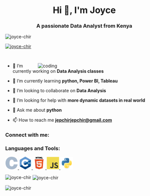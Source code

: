 <h1 align="center">Hi 👋, I'm Joyce</h1>
<h3 align="center">A passionate Data Analyst from Kenya</h3>

<p align="left"> <img src="https://komarev.com/ghpvc/?username=joyce-chir&label=Profile%20views&color=0e75b6&style=flat" alt="joyce-chir" /> </p>

<p align="left"> <a href="https://github.com/ryo-ma/github-profile-trophy"><img src="https://github-profile-trophy.vercel.app/?username=joyce-chir" alt="joyce-chir" /></a> </p>

<p align="left"> <a href="https://twitter.com/" target="blank"><img src="https://img.shields.io/twitter/follow/?logo=twitter&style=for-the-badge" alt="" /></a> </p>
<img align="right" src=![2863057a-9abb-4418-8bc9-a59f621eac12](https://github.com/user-attachments/assets/31400ba4-256c-4223-96bd-7e1b4d77d43e)
 alt="coding" width="400">


- 🔭 I’m currently working on **Data Analysis classes**

- 🌱 I’m currently learning **python, Power BI, Tableau**

- 👯 I’m looking to collaborate on **Data Analysis**

- 🤝 I’m looking for help with **more dynamic datasets in real world**

- 💬 Ask me about **python**

- 📫 How to reach me **jepchirjepchir@gmail.com**

<h3 align="left">Connect with me:</h3>
<p align="left">
</p>

<h3 align="left">Languages and Tools:</h3>
<p align="left"> <a href="https://www.cprogramming.com/" target="_blank" rel="noreferrer"> <img src="https://raw.githubusercontent.com/devicons/devicon/master/icons/c/c-original.svg" alt="c" width="40" height="40"/> </a> <a href="https://www.w3schools.com/cpp/" target="_blank" rel="noreferrer"> <img src="https://raw.githubusercontent.com/devicons/devicon/master/icons/cplusplus/cplusplus-original.svg" alt="cplusplus" width="40" height="40"/> </a> <a href="https://www.w3.org/html/" target="_blank" rel="noreferrer"> <img src="https://raw.githubusercontent.com/devicons/devicon/master/icons/html5/html5-original-wordmark.svg" alt="html5" width="40" height="40"/> </a> <a href="https://developer.mozilla.org/en-US/docs/Web/JavaScript" target="_blank" rel="noreferrer"> <img src="https://raw.githubusercontent.com/devicons/devicon/master/icons/javascript/javascript-original.svg" alt="javascript" width="40" height="40"/> </a> <a href="https://www.python.org" target="_blank" rel="noreferrer"> <img src="https://raw.githubusercontent.com/devicons/devicon/master/icons/python/python-original.svg" alt="python" width="40" height="40"/> </a> </p>

<p><img align="left" src="https://github-readme-stats.vercel.app/api/top-langs?username=joyce-chir&show_icons=true&locale=en&layout=compact" alt="joyce-chir" /></p>

<p>&nbsp;<img align="center" src="https://github-readme-stats.vercel.app/api?username=joyce-chir&show_icons=true&locale=en" alt="joyce-chir" /></p>

<p><img align="center" src="https://github-readme-streak-stats.herokuapp.com/?user=joyce-chir&" alt="joyce-chir" /></p>
